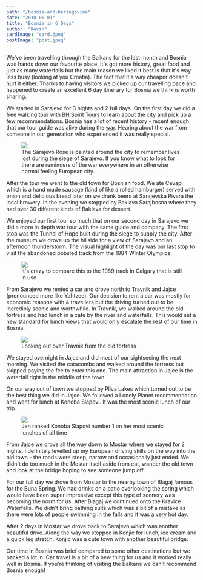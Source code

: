 ```yaml
---
path: "/bosnia-and-herzegovina"
date: "2018-06-01"
title: "Bosnia in 6 Days"
author: "Kevin"
cardImage: "card.jpeg"
postImage: "post.jpeg"
---
```


We've been travelling through the Balkans for the last month and Bosnia was hands down our favourite place. It's got more history, great food and just as many waterfalls but the main reason we liked it best is that it's way less busy (looking at you Croatia). The fact that it's way cheaper doesn't hurt it either. Thanks to having visitors we picked up our travelling pace and happened to create an excellent 6 day itinerary for Bosnia we think is worth sharing.

We started in Sarajevo for 3 nights and 2 full days. On the first day we did a free walking tour with [BH Spirit Tours](http://www.bhspirit.com/) to learn about the city and pick up a few recommendations. Bosnia has a lot of recent history - recent enough that our tour guide was alive during the [war](https://en.wikipedia.org/wiki/Yugoslav_Wars). Hearing about the war from someone in our generation who experienced it was really special.

<figure>
  <img src="sarajevo_rose.jpeg"/>
  <figcaption>
    The Sarajevo Rose is painted around the city to remember lives lost during the siege of Sarajevo. If you know what to look for there are reminders of the war everywhere in an otherwise normal feeling European city.
  </figcaption>
</figure>

After the tour we went to the old town for Bosnian food. We ate Cevapi which is a hand made sausage (kind of like a rolled hamburger) served with onion and delicious bread later on we drank beers at Sarajevska Pivara the local brewery. In the evening we stopped by Baklava Sarajbosna where they had over 30 different kinds of Baklava for dessert.

We enjoyed our first tour so much that on our second day in Sarajevo we did a more in depth war tour with the same guide and company. The first stop was the Tunnel of Hope built during the siege to supply the city. After the museum we drove up the hillside for a view of Sarajevo and an afternoon thunderstorm. The visual highlight of the day was our last stop to visit the abandoned bobsled track from the 1984 Winter Olympics.

<figure>
  <img src="bobsled.jpeg"/>
  <figcaption>
    It's crazy to compare this to the 1989 track in Calgary that is still in use
  </figcaption>
</figure>

From Sarajevo we rented a car and drove north to Travnik and Jajce (pronounced more like Yahtzee). Our decision to rent a car was mostly for economic reasons with 4 travellers but the driving turned out to be incredibly scenic and worthwhile. In Travnik, we walked around the old fortress and had lunch in a cafe by the river and waterfalls. This would set a new standard for lunch views that would only escalate the rest of our time in Bosnia.

<figure>
  <img src="travnik.jpg"/>
  <figcaption>
    Looking out over Travnik from the old fortress
  </figcaption>
</figure>

We stayed overnight in Jajce and did most of our sightseeing the next morning. We visited the catacombs and walked around the fortress but skipped paying the fee to enter this one. The main attraction in Jajce is the waterfall right in the middle of the town.

<instagram uuid="BjZT5ICnGk2"></instagram>

On our way out of town we stopped by Pliva Lakes which turned out to be the best thing we did in Jajce. We followed a Lonely Planet recommendation and went for lunch at Konoba Slapovi. It was the most scenic lunch of our trip.

<figure>
  <img src="jajce_lunch.jpg"/>
  <figcaption>
    Jen ranked Konoba Slapovi number 1 on her most scenic lunches of all time
  </figcaption>
</figure>

From Jajce we drove all the way down to Mostar where we stayed for 2 nights. I definitely levelled up my European driving skills on the way into the old town - the roads were steep, narrow and occasionally just ended. We didn't do too much in the Mostar itself aside from eat, wander the old town and look at the bridge hoping to see someone jump off.

<instagram uuid="Bjc-xe6H5Q4"></instagram>

For our full day we drove from Mostar to the nearby town of Blagaj famous for the Buna Spring. We had drinks on a patio overlooking the spring which would have been super impressive except this type of scenery was becoming the norm for us. After Blagaj we continued onto the Kravice Waterfalls. We didn't bring bathing suits which was a bit of a mistake as there were lots of people swimming in the falls and it was a very hot day.

<instagram uuid="Bjci3pGnYjC"></instagram>

After 2 days in Mostar we drove back to Sarajevo which was another beautiful drive. Along the way we stopped in Konjic for lunch, ice cream and a quick leg stretch. Konjic was a cute town with another beautiful bridge.

Our time in Bosnia was brief compared to some other destinations but we packed a lot in. Car travel is a bit of a new thing for us and it worked really well in Bosnia. If you're thinking of visiting the Balkans we can't recommend Bosnia enough!
